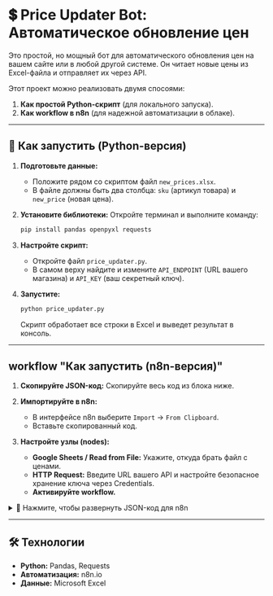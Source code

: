 # 💲 Price Updater Bot: Автоматическое обновление цен

Это простой, но мощный бот для автоматического обновления цен на вашем сайте или в любой другой системе. Он читает новые цены из Excel-файла и отправляет их через API.

Этот проект можно реализовать двумя спосоями:
1.  **Как простой Python-скрипт** (для локального запуска).
2.  **Как workflow в n8n** (для надежной автоматизации в облаке).

---

## 🚀 Как запустить (Python-версия)

1.  **Подготовьте данные:**
    * Положите рядом со скриптом файл `new_prices.xlsx`.
    * В файле должны быть два столбца: `sku` (артикул товара) и `new_price` (новая цена).

2.  **Установите библиотеки:**
    Откройте терминал и выполните команду:
    ```bash
    pip install pandas openpyxl requests
    ```

3.  **Настройте скрипт:**
    * Откройте файл `price_updater.py`.
    * В самом верху найдите и измените `API_ENDPOINT` (URL вашего магазина) и `API_KEY` (ваш секретный ключ).

4.  **Запустите:**
    ```bash
    python price_updater.py
    ```
    Скрипт обработает все строки в Excel и выведет результат в консоль.

---

##  workflow "Как запустить (n8n-версия)"

1.  **Скопируйте JSON-код:**
    Скопируйте весь код из блока ниже.

2.  **Импортируйте в n8n:**
    * В интерфейсе n8n выберите `Import` -> `From Clipboard`.
    * Вставьте скопированный код.

3.  **Настройте узлы (nodes):**
    * **Google Sheets / Read from File:** Укажите, откуда брать файл с ценами.
    * **HTTP Request:** Введите URL вашего API и настройте безопасное хранение ключа через Credentials.
    * **Активируйте workflow.**

<details>
<summary>📌 Нажмите, чтобы развернуть JSON-код для n8n</summary>

```json
{
  "name": "Price Updater Bot",
  "nodes": [
    {
      "parameters": {
        "rule": {
          "interval": [
            {
              "unit": "minutes",
              "number": 15
            }
          ]
        }
      },
      "name": "Schedule Trigger",
      "type": "n8n-nodes-base.scheduleTrigger",
      "typeVersion": 1,
      "position": [
        450,
        300
      ]
    },
    {
      "parameters": {
        "operation": "read",
        "documentId": "YOUR_GOOGLE_SHEET_ID",
        "sheetName": "Sheet1",
        "options": {}
      },
      "name": "Read Prices from Sheet",
      "type": "n8n-nodes-base.googleSheets",
      "typeVersion": 1,
      "position": [
        650,
        300
      ],
      "credentials": {
        "googleSheetsApi": {
          "id": "YOUR_CREDENTIAL_ID",
          "name": "Google Sheets account"
        }
      }
    },
    {
      "parameters": {
        "url": "[https://api.your-store.com/products/](https://api.your-store.com/products/){{$json[\"sku\"]}}",
        "authentication": "headerAuth",
        "options": {},
        "bodyParameters": {
          "parameters": [
            {
              "name": "price",
              "value": "={{$json[\"new_price\"]}}"
            }
          ]
        }
      },
      "name": "Update Price via API",
      "type": "n8n-nodes-base.httpRequest",
      "typeVersion": 1,
      "position": [
        850,
        300
      ],
      "credentials": {
        "httpHeaderAuth": {
          "id": "YOUR_API_KEY_CREDENTIAL_ID",
          "name": "Store API Key"
        }
      }
    }
  ],
  "connections": {
    "Schedule Trigger": {
      "main": [
        [
          {
            "node": "Read Prices from Sheet",
            "type": "main",
            "index": 0
          }
        ]
      ]
    },
    "Read Prices from Sheet": {
      "main": [
        [
          {
            "node": "Update Price via API",
            "type": "main",
            "index": 0
          }
        ]
      ]
    }
  }
}
```
</details>

---

## 🛠️ Технологии

* **Python:** Pandas, Requests
* **Автоматизация:** n8n.io
* **Данные:** Microsoft Excel
